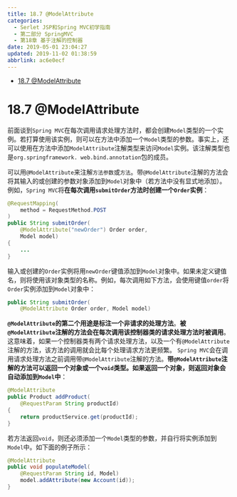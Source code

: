 ```yaml
---
title: 18.7 @ModelAttribute
categories: 
  - Serlet JSP和Spring MVC初学指南
  - 第二部分 SpringMVC
  - 第18章 基于注解的控制器
date: 2019-05-01 23:04:27
updated: 2019-11-02 01:38:59
abbrlink: ac6e0ecf
---
```

- [18.7 @ModelAttribute](/ReadingNotes/ac6e0ecf/#18-7-ModelAttribute)

<!--more-->
<script src="https://cdn.bootcss.com/jquery/3.4.0/jquery.slim.min.js"></script>
<script>$(document).ready(function () {$(".post-body > ul:nth-child(1)").hide();});</script>

<!--end-->
# 18.7 @ModelAttribute #
前面谈到`Spring MVC`在每次调用请求处理方法时，都会创建`Model`类型的一个实例。若打算使用该实例，则可以在方法中添加一个`Model`类型的参数。事实上，还可以使用在方法中添加`ModelAttribute`注解类型来访问`Model`实例。该注解类型也是`org.springframework. web.bind.annotation`包的成员。

可以用`@ModelAttribute`来注解`方法参数`或`方法`。带`@ModelAttribute`注解的方法会将其输入的或创建的参数对象添加到`Model`对象中（若方法中没有显式地添加）。例如，`Spring MVC`将**在每次调用`submitOrder`方法时创建一个`Order`实例**：
```java
@RequestMapping(
    method = RequestMethod.POST
)
public String submitOrder(
    @ModelAttribute("newOrder") Order order,
    Model model) 
{
    ...
}
```
输入或创建的`Order`实例将用`newOrder`键值添加到`Model`对象中。如果未定义键值名，则将使用该对象类型的名称。例如，每次调用如下方法，会使用键值`order`将`Order`实例添加到`Model`对象中：
```java
public String submitOrder(
    @ModelAttribute Order order, Model model)
```
**`@ModelAttribute`的第二个用途是标注一个非请求的处理方法**。**被`@ModelAttribute`注解的方法会在每次调用该控制器类的请求处理方法时被调用**。这意味着，如果一个控制器类有两个请求处理方法，以及一个有`@ModelAttribute`注解的方法，该方法的调用就会比每个处理请求方法更频繁。
`Spring MVC`会在调用请求处理方法之前调用带`@ModelAttribute`注解的方法。**带`@ModelAttribute`注解的方法可以返回一个对象或一个`void`类型。如果返回一个对象，则返回对象会自动添加到`Model`中**：
```java
@ModelAttribute
public Product addProduct(
    @RequestParam String productId) 
{
    return productService.get(productId);
}
```
若方法返回`void`，则还必须添加一个`Model`类型的参数，并自行将实例添加到`Model`中。如下面的例子所示：
```java
@ModelAttribute
public void populateModel(
    @RequestParam String id, Model)
    model.addAttribute(new Account(id));
}
```

